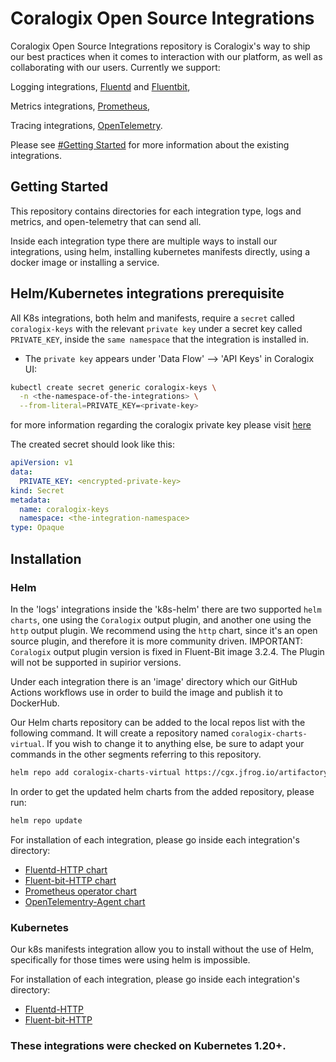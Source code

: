 # Coralogix Open Source Integrations

Coralogix Open Source Integrations repository is Coralogix's way to ship our best practices when it comes to interaction with our platform, as well as collaborating with our users.
Currently we support:

Logging integrations, [Fluentd](https://www.fluentd.org/) and [Fluentbit](https://fluentbit.io/),

Metrics integrations, [Prometheus](https://prometheus.io/),

Tracing integrations, [OpenTelemetry](https://opentelemetry.io/).

Please see [#Getting Started](README.md#getting-started) for more information about the existing integrations.

## Getting Started

This repository contains directories for each integration type, logs and metrics, and open-telemetry that can send all.

Inside each integration type there are multiple ways to install our integrations, using helm, installing kubernetes manifests directly, using a docker image or installing a service.

## Helm/Kubernetes integrations prerequisite

All K8s integrations, both helm and manifests, require a `secret` called `coralogix-keys` with the relevant `private key` under a secret key called `PRIVATE_KEY`,
inside the `same namespace` that the integration is installed in.

* The `private key` appears under 'Data Flow' --> 'API Keys' in Coralogix UI:

```bash
kubectl create secret generic coralogix-keys \
  -n <the-namespace-of-the-integrations> \
  --from-literal=PRIVATE_KEY=<private-key>
```

for more information regarding the coralogix private key please visit [here](https://coralogix.com/docs/private-key/)

The created secret should look like this:

```yaml
apiVersion: v1
data:
  PRIVATE_KEY: <encrypted-private-key>
kind: Secret
metadata:
  name: coralogix-keys
  namespace: <the-integration-namespace>
type: Opaque 
```

## Installation

### Helm

In the 'logs' integrations inside the 'k8s-helm' there are two supported `helm charts`, one using the `Coralogix` output plugin,
and another one using the `http` output plugin.
We recommend using the `http` chart, since it's an open source plugin, and therefore it is more community driven.
IMPORTANT:
`Coralogix` output plugin version is fixed in Fluent-Bit image 3.2.4. The Plugin will not be supported in supirior versions.

Under each integration there is an 'image' directory which our GitHub Actions workflows use in order to build the image and publish it to DockerHub.

Our Helm charts repository can be added to the local repos list with the following command. It will create a repository named `coralogix-charts-virtual`. If you wish to change it to anything else, be sure to adapt your commands in the other segments referring to this repository.

```bash
helm repo add coralogix-charts-virtual https://cgx.jfrog.io/artifactory/coralogix-charts-virtual
```

In order to get the updated helm charts from the added repository, please run:

```bash
helm repo update
```

For installation of each integration, please go inside each integration's directory:
- [Fluentd-HTTP chart](https://github.com/coralogix/telemetry-shippers/blob/master/logs/fluentd/k8s-helm/http/README.md)
- [Fluent-bit-HTTP chart](https://github.com/coralogix/telemetry-shippers/blob/master/logs/fluent-bit/k8s-helm/http/README.md)
- [Prometheus operator chart](https://github.com/coralogix/telemetry-shippers/blob/master/metrics/prometheus/operator/README.md)
- [OpenTelementry-Agent chart](https://github.com/coralogix/telemetry-shippers/blob/master/otel-agent/README.md)

### Kubernetes

Our k8s manifests integration allow you to install without the use of Helm, specifically for those times were using helm is impossible.

For installation of each integration, please go inside each integration's directory:
- [Fluentd-HTTP](https://github.com/coralogix/telemetry-shippers/blob/master/logs/fluentd/k8s-manifest/README.md)
- [Fluent-bit-HTTP](https://github.com/coralogix/telemetry-shippers/blob/master/logs/fluent-bit/k8s-manifest/README.md)

### These integrations were checked on Kubernetes 1.20+.
